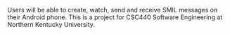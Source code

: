 Users will be able to create, watch, send and receive SMIL messages on their Android phone. This is a project for CSC440 Software Engineering at Northern Kentucky University.